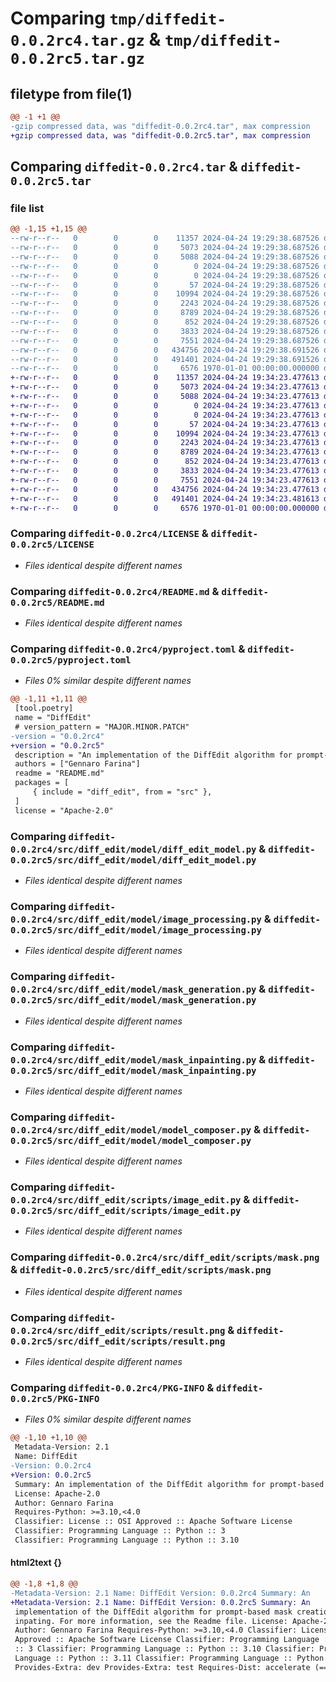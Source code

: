 # Comparing `tmp/diffedit-0.0.2rc4.tar.gz` & `tmp/diffedit-0.0.2rc5.tar.gz`

## filetype from file(1)

```diff
@@ -1 +1 @@
-gzip compressed data, was "diffedit-0.0.2rc4.tar", max compression
+gzip compressed data, was "diffedit-0.0.2rc5.tar", max compression
```

## Comparing `diffedit-0.0.2rc4.tar` & `diffedit-0.0.2rc5.tar`

### file list

```diff
@@ -1,15 +1,15 @@
--rw-r--r--   0        0        0    11357 2024-04-24 19:29:38.687526 diffedit-0.0.2rc4/LICENSE
--rw-r--r--   0        0        0     5073 2024-04-24 19:29:38.687526 diffedit-0.0.2rc4/README.md
--rw-r--r--   0        0        0     5088 2024-04-24 19:29:38.687526 diffedit-0.0.2rc4/pyproject.toml
--rw-r--r--   0        0        0        0 2024-04-24 19:29:38.687526 diffedit-0.0.2rc4/src/diff_edit/__init__.py
--rw-r--r--   0        0        0        0 2024-04-24 19:29:38.687526 diffedit-0.0.2rc4/src/diff_edit/model/__init__.py
--rw-r--r--   0        0        0       57 2024-04-24 19:29:38.687526 diffedit-0.0.2rc4/src/diff_edit/model/constants.py
--rw-r--r--   0        0        0    10994 2024-04-24 19:29:38.687526 diffedit-0.0.2rc4/src/diff_edit/model/diff_edit_model.py
--rw-r--r--   0        0        0     2243 2024-04-24 19:29:38.687526 diffedit-0.0.2rc4/src/diff_edit/model/image_processing.py
--rw-r--r--   0        0        0     8789 2024-04-24 19:29:38.687526 diffedit-0.0.2rc4/src/diff_edit/model/mask_generation.py
--rw-r--r--   0        0        0      852 2024-04-24 19:29:38.687526 diffedit-0.0.2rc4/src/diff_edit/model/mask_inpainting.py
--rw-r--r--   0        0        0     3833 2024-04-24 19:29:38.687526 diffedit-0.0.2rc4/src/diff_edit/model/model_composer.py
--rw-r--r--   0        0        0     7551 2024-04-24 19:29:38.687526 diffedit-0.0.2rc4/src/diff_edit/scripts/image_edit.py
--rw-r--r--   0        0        0   434756 2024-04-24 19:29:38.691526 diffedit-0.0.2rc4/src/diff_edit/scripts/mask.png
--rw-r--r--   0        0        0   491401 2024-04-24 19:29:38.691526 diffedit-0.0.2rc4/src/diff_edit/scripts/result.png
--rw-r--r--   0        0        0     6576 1970-01-01 00:00:00.000000 diffedit-0.0.2rc4/PKG-INFO
+-rw-r--r--   0        0        0    11357 2024-04-24 19:34:23.477613 diffedit-0.0.2rc5/LICENSE
+-rw-r--r--   0        0        0     5073 2024-04-24 19:34:23.477613 diffedit-0.0.2rc5/README.md
+-rw-r--r--   0        0        0     5088 2024-04-24 19:34:23.477613 diffedit-0.0.2rc5/pyproject.toml
+-rw-r--r--   0        0        0        0 2024-04-24 19:34:23.477613 diffedit-0.0.2rc5/src/diff_edit/__init__.py
+-rw-r--r--   0        0        0        0 2024-04-24 19:34:23.477613 diffedit-0.0.2rc5/src/diff_edit/model/__init__.py
+-rw-r--r--   0        0        0       57 2024-04-24 19:34:23.477613 diffedit-0.0.2rc5/src/diff_edit/model/constants.py
+-rw-r--r--   0        0        0    10994 2024-04-24 19:34:23.477613 diffedit-0.0.2rc5/src/diff_edit/model/diff_edit_model.py
+-rw-r--r--   0        0        0     2243 2024-04-24 19:34:23.477613 diffedit-0.0.2rc5/src/diff_edit/model/image_processing.py
+-rw-r--r--   0        0        0     8789 2024-04-24 19:34:23.477613 diffedit-0.0.2rc5/src/diff_edit/model/mask_generation.py
+-rw-r--r--   0        0        0      852 2024-04-24 19:34:23.477613 diffedit-0.0.2rc5/src/diff_edit/model/mask_inpainting.py
+-rw-r--r--   0        0        0     3833 2024-04-24 19:34:23.477613 diffedit-0.0.2rc5/src/diff_edit/model/model_composer.py
+-rw-r--r--   0        0        0     7551 2024-04-24 19:34:23.477613 diffedit-0.0.2rc5/src/diff_edit/scripts/image_edit.py
+-rw-r--r--   0        0        0   434756 2024-04-24 19:34:23.477613 diffedit-0.0.2rc5/src/diff_edit/scripts/mask.png
+-rw-r--r--   0        0        0   491401 2024-04-24 19:34:23.481613 diffedit-0.0.2rc5/src/diff_edit/scripts/result.png
+-rw-r--r--   0        0        0     6576 1970-01-01 00:00:00.000000 diffedit-0.0.2rc5/PKG-INFO
```

### Comparing `diffedit-0.0.2rc4/LICENSE` & `diffedit-0.0.2rc5/LICENSE`

 * *Files identical despite different names*

### Comparing `diffedit-0.0.2rc4/README.md` & `diffedit-0.0.2rc5/README.md`

 * *Files identical despite different names*

### Comparing `diffedit-0.0.2rc4/pyproject.toml` & `diffedit-0.0.2rc5/pyproject.toml`

 * *Files 0% similar despite different names*

```diff
@@ -1,11 +1,11 @@
 [tool.poetry]
 name = "DiffEdit"
 # version_pattern = "MAJOR.MINOR.PATCH"
-version = "0.0.2rc4"
+version = "0.0.2rc5"
 description = "An implementation of the DiffEdit algorithm for prompt-based mask creation and inpating. For more information, see the Readme file."
 authors = ["Gennaro Farina"]
 readme = "README.md"
 packages = [
     { include = "diff_edit", from = "src" },
 ]
 license = "Apache-2.0"
```

### Comparing `diffedit-0.0.2rc4/src/diff_edit/model/diff_edit_model.py` & `diffedit-0.0.2rc5/src/diff_edit/model/diff_edit_model.py`

 * *Files identical despite different names*

### Comparing `diffedit-0.0.2rc4/src/diff_edit/model/image_processing.py` & `diffedit-0.0.2rc5/src/diff_edit/model/image_processing.py`

 * *Files identical despite different names*

### Comparing `diffedit-0.0.2rc4/src/diff_edit/model/mask_generation.py` & `diffedit-0.0.2rc5/src/diff_edit/model/mask_generation.py`

 * *Files identical despite different names*

### Comparing `diffedit-0.0.2rc4/src/diff_edit/model/mask_inpainting.py` & `diffedit-0.0.2rc5/src/diff_edit/model/mask_inpainting.py`

 * *Files identical despite different names*

### Comparing `diffedit-0.0.2rc4/src/diff_edit/model/model_composer.py` & `diffedit-0.0.2rc5/src/diff_edit/model/model_composer.py`

 * *Files identical despite different names*

### Comparing `diffedit-0.0.2rc4/src/diff_edit/scripts/image_edit.py` & `diffedit-0.0.2rc5/src/diff_edit/scripts/image_edit.py`

 * *Files identical despite different names*

### Comparing `diffedit-0.0.2rc4/src/diff_edit/scripts/mask.png` & `diffedit-0.0.2rc5/src/diff_edit/scripts/mask.png`

 * *Files identical despite different names*

### Comparing `diffedit-0.0.2rc4/src/diff_edit/scripts/result.png` & `diffedit-0.0.2rc5/src/diff_edit/scripts/result.png`

 * *Files identical despite different names*

### Comparing `diffedit-0.0.2rc4/PKG-INFO` & `diffedit-0.0.2rc5/PKG-INFO`

 * *Files 0% similar despite different names*

```diff
@@ -1,10 +1,10 @@
 Metadata-Version: 2.1
 Name: DiffEdit
-Version: 0.0.2rc4
+Version: 0.0.2rc5
 Summary: An implementation of the DiffEdit algorithm for prompt-based mask creation and inpating. For more information, see the Readme file.
 License: Apache-2.0
 Author: Gennaro Farina
 Requires-Python: >=3.10,<4.0
 Classifier: License :: OSI Approved :: Apache Software License
 Classifier: Programming Language :: Python :: 3
 Classifier: Programming Language :: Python :: 3.10
```

#### html2text {}

```diff
@@ -1,8 +1,8 @@
-Metadata-Version: 2.1 Name: DiffEdit Version: 0.0.2rc4 Summary: An
+Metadata-Version: 2.1 Name: DiffEdit Version: 0.0.2rc5 Summary: An
 implementation of the DiffEdit algorithm for prompt-based mask creation and
 inpating. For more information, see the Readme file. License: Apache-2.0
 Author: Gennaro Farina Requires-Python: >=3.10,<4.0 Classifier: License :: OSI
 Approved :: Apache Software License Classifier: Programming Language :: Python
 :: 3 Classifier: Programming Language :: Python :: 3.10 Classifier: Programming
 Language :: Python :: 3.11 Classifier: Programming Language :: Python :: 3.12
 Provides-Extra: dev Provides-Extra: test Requires-Dist: accelerate (==0.26.1)
```

